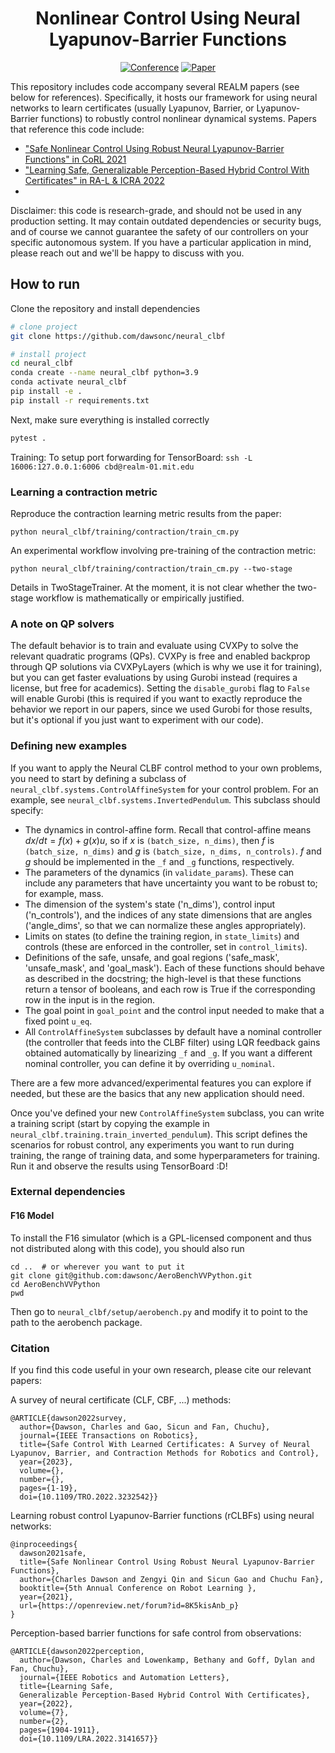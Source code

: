 <div align="center">

# Nonlinear Control Using Neural Lyapunov-Barrier Functions 

[![Conference](https://img.shields.io/badge/CoRL%20'21-Accepted-success)](https://openreview.net/forum?id=8K5kisAnb_p)
[![Paper](https://img.shields.io/badge/RAL%20'21-Accepted-success)](https://ieeexplore.ieee.org/abstract/document/9676477)
</div>

This repository includes code accompany several REALM papers (see below for references). Specifically, it hosts our framework for using neural networks to learn certificates (usually Lyapunov, Barrier, or Lyapunov-Barrier functions) to robustly control nonlinear dynamical systems. Papers that reference this code include:

- ["Safe Nonlinear Control Using Robust Neural Lyapunov-Barrier Functions" in CoRL 2021](https://openreview.net/forum?id=8K5kisAnb_p)
- ["Learning Safe, Generalizable Perception-Based Hybrid Control With Certificates" in RA-L & ICRA 2022](https://ieeexplore.ieee.org/abstract/document/9676477)
- 

Disclaimer: this code is research-grade, and should not be used in any production setting. It may contain outdated dependencies or security bugs, and of course we cannot guarantee the safety of our controllers on your specific autonomous system. If you have a particular application in mind, please reach out and we'll be happy to discuss with you.

## How to run

Clone the repository and install dependencies
```bash
# clone project
git clone https://github.com/dawsonc/neural_clbf

# install project
cd neural_clbf
conda create --name neural_clbf python=3.9
conda activate neural_clbf
pip install -e .
pip install -r requirements.txt
```

Next, make sure everything is installed correctly
```bash
pytest .
```

Training:
To setup port forwarding for TensorBoard:
`ssh -L 16006:127.0.0.1:6006 cbd@realm-01.mit.edu`

### Learning a contraction metric

Reproduce the contraction learning metric results from the paper: 
```
python neural_clbf/training/contraction/train_cm.py
```

An experimental workflow involving pre-training of the contraction metric:
```
python neural_clbf/training/contraction/train_cm.py --two-stage 
```
Details in TwoStageTrainer. At the moment, it is not clear whether the two-stage workflow is mathematically or empirically justified. 

### A note on QP solvers

The default behavior is to train and evaluate using CVXPy to solve the relevant quadratic programs (QPs). CVXPy is free and enabled backprop through QP solutions via CVXPyLayers (which is why we use it for training), but you can get faster evaluations by using Gurobi instead (requires a license, but free for academics). Setting the `disable_gurobi` flag to `False` will enable Gurobi (this is required if you want to exactly reproduce the behavior we report in our papers, since we used Gurobi for those results, but it's optional if you just want to experiment with our code).

### Defining new examples

If you want to apply the Neural CLBF control method to your own problems, you need to start by defining a subclass of `neural_clbf.systems.ControlAffineSystem` for your control problem. For an example, see `neural_clbf.systems.InvertedPendulum`. This subclass should specify:

- The dynamics in control-affine form. Recall that control-affine means $dx/dt = f(x) + g(x)u$, so if $x$ is `(batch_size, n_dims)`, then $f$ is `(batch_size, n_dims)` and $g$ is `(batch_size, n_dims, n_controls)`. $f$ and $g$ should be implemented in the `_f` and `_g` functions, respectively.
- The parameters of the dynamics (in `validate_params`). These can include any parameters that have uncertainty you want to be robust to; for example, mass.
- The dimension of the system's state ('n_dims'), control input ('n_controls'), and the indices of any state dimensions that are angles ('angle_dims', so that we can normalize these angles appropriately).
- Limits on states (to define the training region, in `state_limits`) and controls (these are enforced in the controller, set in `control_limits`).
- Definitions of the safe, unsafe, and goal regions ('safe_mask', 'unsafe_mask', and 'goal_mask'). Each of these functions should behave as described in the docstring; the high-level is that these functions return a tensor of booleans, and each row is True if the corresponding row in the input is in the region.
- The goal point in `goal_point` and the control input needed to make that a fixed point `u_eq`.
- All `ControlAffineSystem` subclasses by default have a nominal controller (the controller that feeds into the CLBF filter) using LQR feedback gains obtained automatically by linearizing `_f` and `_g`. If you want a different nominal controller, you can define it by overriding `u_nominal`.

There are a few more advanced/experimental features you can explore if needed, but these are the basics that any new application should need.

Once you've defined your new `ControlAffineSystem` subclass, you can write a training script (start by copying the example in `neural_clbf.training.train_inverted_pendulum`). This script defines the scenarios for robust control, any experiments you want to run during training, the range of training data, and some hyperparameters for training. Run it and observe the results using TensorBoard :D!

### External dependencies

#### F16 Model
To install the F16 simulator (which is a GPL-licensed component and thus not distributed along with this code), you should also run
```
cd ..  # or wherever you want to put it
git clone git@github.com:dawsonc/AeroBenchVVPython.git
cd AeroBenchVVPython
pwd
```
Then go to `neural_clbf/setup/aerobench.py` and modify it to point to the path to the aerobench package.

### Citation

If you find this code useful in your own research, please cite our relevant papers:

A survey of neural certificate (CLF, CBF, ...) methods:
```
@ARTICLE{dawson2022survey,
  author={Dawson, Charles and Gao, Sicun and Fan, Chuchu},
  journal={IEEE Transactions on Robotics}, 
  title={Safe Control With Learned Certificates: A Survey of Neural Lyapunov, Barrier, and Contraction Methods for Robotics and Control}, 
  year={2023},
  volume={},
  number={},
  pages={1-19},
  doi={10.1109/TRO.2022.3232542}}
```

Learning robust control Lyapunov-Barrier functions (rCLBFs) using neural networks:
```
@inproceedings{
  dawson2021safe,
  title={Safe Nonlinear Control Using Robust Neural Lyapunov-Barrier Functions},
  author={Charles Dawson and Zengyi Qin and Sicun Gao and Chuchu Fan},
  booktitle={5th Annual Conference on Robot Learning },
  year={2021},
  url={https://openreview.net/forum?id=8K5kisAnb_p}
}
```

Perception-based barrier functions for safe control from observations:
```
@ARTICLE{dawson2022perception,
  author={Dawson, Charles and Lowenkamp, Bethany and Goff, Dylan and Fan, Chuchu},
  journal={IEEE Robotics and Automation Letters},
  title={Learning Safe,
  Generalizable Perception-Based Hybrid Control With Certificates},
  year={2022},
  volume={7},
  number={2},
  pages={1904-1911},
  doi={10.1109/LRA.2022.3141657}}
```
